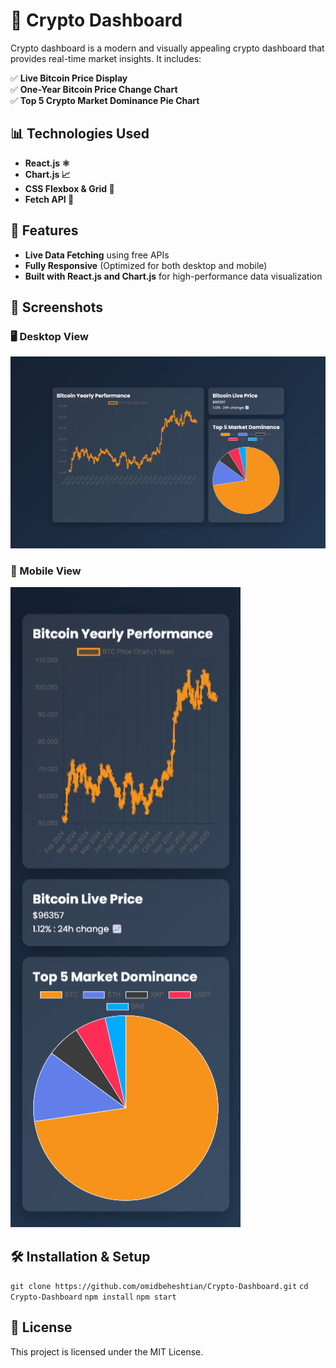 # 🚀 Crypto Dashboard

Crypto dashboard is a modern and visually appealing crypto dashboard that provides real-time market insights. It includes:

✅ **Live Bitcoin Price Display**  
✅ **One-Year Bitcoin Price Change Chart**  
✅ **Top 5 Crypto Market Dominance Pie Chart**  

## 📊 Technologies Used
- **React.js ⚛️**
- **Chart.js 📈**
- **CSS Flexbox & Grid 🎨**
- **Fetch API 🔄**

## 📌 Features
- **Live Data Fetching** using free APIs  
- **Fully Responsive** (Optimized for both desktop and mobile)  
- **Built with React.js and Chart.js** for high-performance data visualization  

## 📸 Screenshots  
### 🖥 Desktop View  
![Dashboard Desktop](screenshots/dashboard-desktop.png)  

### 📱 Mobile View  
![Dashboard Mobile](screenshots/dashboard-mobile.png)  

## 🛠 Installation & Setup

`git clone https://github.com/omidbeheshtian/Crypto-Dashboard.git`
`cd Crypto-Dashboard`
`npm install`
`npm start`

## 📄 License
This project is licensed under the MIT License.